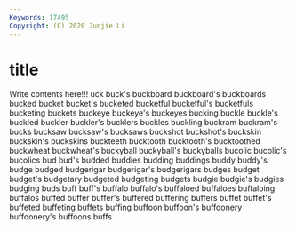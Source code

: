 ```yaml
---
Keywords: 17495
Copyright: (C) 2020 Junjie Li
---
```


# title

Write contents here!!!
uck 
buck's
buckboard 
buckboard's 
buckboards 
bucked 
bucket 
bucket's 
bucketed 
bucketful 
bucketful's 
bucketfuls
bucketing 
buckets 
buckeye 
buckeye's 
buckeyes 
bucking 
buckle 
buckle's 
buckled 
buckler
buckler's 
bucklers 
buckles 
buckling 
buckram 
buckram's 
bucks 
bucksaw 
bucksaw's 
bucksaws
buckshot 
buckshot's 
buckskin 
buckskin's 
buckskins 
buckteeth 
bucktooth 
bucktooth's 
bucktoothed 
buckwheat
buckwheat's 
buckyball 
buckyball's 
buckyballs 
bucolic 
bucolic's 
bucolics 
bud 
bud's 
budded
buddies 
budding 
buddings 
buddy 
buddy's 
budge 
budged 
budgerigar 
budgerigar's 
budgerigars
budges 
budget 
budget's 
budgetary 
budgeted 
budgeting 
budgets 
budgie 
budgie's 
budgies
budging 
buds 
buff 
buff's 
buffalo 
buffalo's 
buffaloed 
buffaloes 
buffaloing 
buffalos
buffed 
buffer 
buffer's 
buffered 
buffering 
buffers 
buffet 
buffet's 
buffeted 
buffeting
buffets 
buffing 
buffoon 
buffoon's 
buffoonery 
buffoonery's 
buffoons 
buffs 
